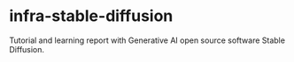 # infra-stable-diffusion
Tutorial and learning report with Generative AI open source software Stable Diffusion.
